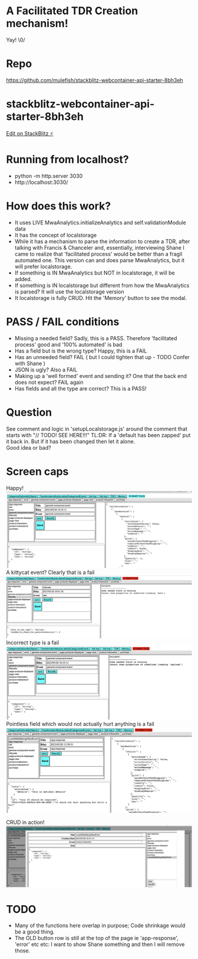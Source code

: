 # A Facilitated TDR Creation mechanism!

Yay! \0/

# Repo

https://github.com/mulefish/stackblitz-webcontainer-api-starter-8bh3eh

# stackblitz-webcontainer-api-starter-8bh3eh

[Edit on StackBlitz ⚡️](https://stackblitz.com/edit/stackblitz-webcontainer-api-starter-8bh3eh)

# Running from localhost?

- python -m http.server 3030
- http://localhost:3030/

# How does this work?

- It uses LIVE MwaAnalytics.initializeAnalytics and self.validationModule data
- It has the concept of localstorage
- While it has a mechanism to parse the information to create a TDR, after talking with Francis & Chanceler and, essentially, interviewing Shane I came to realize that 'facilitated process' would be better than a fragil automated one. This version can and does parse MwaAnalytics, but it will prefer localstorage.
- If something is IN MwaAnalytics but NOT in localstorage, it will be added.
- If something is IN localstorage but different from how the MwaAnalytics is parsed? It will use the localstorage version
- It localstorage is fully CRUD. Hit the 'Memory' button to see the modal.

# PASS / FAIL conditions

- Missing a needed field? Sadly, this is a PASS. Therefore 'facilitated process' good and '100% automated' is bad
- Has a field but is the wrong type? Happy, this is a FAIL
- Has an unneeded field? FAIL ( but I could tighten that up - TODO Confer with Shane )
- JSON is ugly? Also a FAIL
- Making up a 'well formed' event and sending it? One that the back end does not expect? FAIL again
- Has fields and all the type are correct? This is a PASS!

# Question

See comment and logic in 'setupLocalstorage.js' around the comment that starts with "// TODO! SEE HERE!!!"
TL:DR: If a 'default has been zapped' put it back in. But if it has been changed then let it alone.  
Good idea or bad?

# Screen caps

Happy!
![a_happy_pass](a_happy_pass.png)
A kittycat event? Clearly that is a fail
![a_kittycat_is_not_an_event_fail](a_kittycat_is_not_an_event_fail.png)
Incorrect type is a fail
![a_wrong_type_fail](a_wrong_type_fail.png)
Pointless field which would not actually hurt anything is a fail
![a_wrongly_added_field_fail](a_wrongly_added_field_fail.png)

CRUD in action!
![a_new_event_crud_pic](a_new_event_crud_pic.png)

# TODO

- Many of the functions here overlap in purpose; Code shrinkage would be a good thing.
- The OLD button row is still at the top of the page ie 'app-response', 'error' etc etc: I want to show Shane something and then I will remove those.
